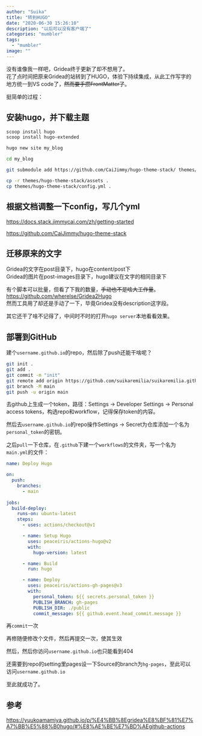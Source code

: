 ```yaml
---
author: "Suika"
title: "转到HUGO"
date: "2020-06-30 15:26:10"
description: "以后可以没有客户端了"
categories: "mumbler"
tags: 
  - "mumbler"
image: ""
---
```


没有谁像我一样吧，Gridea终于更新了却不想用了。  
花了点时间把原来Gridea的站转到了HUGO，体验下持续集成，从此工作写字的地方统一到VS code了，~~然而要手攒FrontMatter了~~。  

挺简单的过程：

## 安装hugo，并下载主题
```bash
scoop install hugo
scoop install hugo-extended

hugo new site my_blog

cd my_blog

git submodule add https://github.com/CaiJimmy/hugo-theme-stack/ themes/hugo-theme-stack

cp -r themes/hugo-theme-stack/assets .
cp themes/hugo-theme-stack/config.yml .
```

## 根据文档调整一下config，写几个yml
https://docs.stack.jimmycai.com/zh/getting-started

https://github.com/CaiJimmy/hugo-theme-stack

## 迁移原来的文字
Gridea的文字在post目录下，hugo在content/post下  
Gridea的图片在post-images目录下，hugo建议在文字的相同目录下

有个脚本可以批量，但看了下我的数量，~~手动也不是啥大工作量~~。  
https://github.com/wherelse/Gridea2Hugo  
然而工具用了却还是手动了一下，毕竟Gridea没有description这字段。

其它还干了啥不记得了，中间时不时的打开`hugo server`本地看看效果。

## 部署到GitHub

建个`username.github.io`的repo，然后除了push还能干啥呢？  
```bash
git init .
git add .
git commit -m "init"
git remote add origin https://github.com/suikaremilia/suikaremilia.github.io.git
git branch -M main
git push -u origin main
```

去github上生成一个token，路径：Settings -> Developer Settings -> Personal access tokens，构选repo和workflow，记得保存token的内容。

然后去`username.github.io`的repo操作Settings -> Secret为仓库添加一个名为`personal_token`的密钥。

之后`pull`一下仓库，在`.github`下建一个`workflows`的文件夹，写一个名为`main.yml`的文件：  
```yaml
name: Deploy Hugo

on:
  push:
    branches:
      - main
      
jobs:
  build-deploy:
    runs-on: ubuntu-latest
    steps:
      - uses: actions/checkout@v1

      - name: Setup Hugo
        uses: peaceiris/actions-hugo@v2
        with:
          hugo-version: latest

      - name: Build 
        run: hugo

      - name: Deploy
        uses: peaceiris/actions-gh-pages@v3
        with:
          personal_token: ${{ secrets.personal_token }}
          PUBLISH_BRANCH: gh-pages
          PUBLISH_DIR: ./public  
          commit_message: ${{ github.event.head_commit.message }}
```

再`commit`一次

再修随便修改个文件，然后再提交一次，使其生效

然后，然后你访问`username.github.io`也只能看到404

还需要到repo的setting里pages设一下Source的branch为`hg-pages`，至此可以访问`username.github.io`

至此就成功了。

## 参考
https://yuukoamamiya.github.io/p/%E4%BB%8Egridea%E8%BF%81%E7%A7%BB%E5%88%B0hugo/#%E8%AE%BE%E7%BD%AEgithub-actions